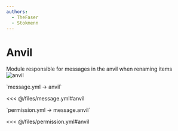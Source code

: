 ```yaml
---
authors:
  - TheFaser
  - Stokmenn
---
```


# Anvil

Module responsible for messages in the anvil when renaming items  
![anvil](/anvil.gif)

[//]: # (message.yml)
<!--@include: @/parts/words.md#setting-->
<!--@include: @/parts/words.md#path--> `message.yml → anvil`

<!--@include: @/parts/words.md#default-->
<<< @/files/message.yml#anvil

<!--@include: @/parts/enable.md-->

[//]: # (permission.yml)
<!--@include: @/parts/words.md#permission-->
<!--@include: @/parts/words.md#path--> `permission.yml → message.anvil`

<!--@include: @/parts/words.md#default-->
<<< @/files/permission.yml#anvil

<!--@include: @/parts/permission/permissionTier3.md-->
